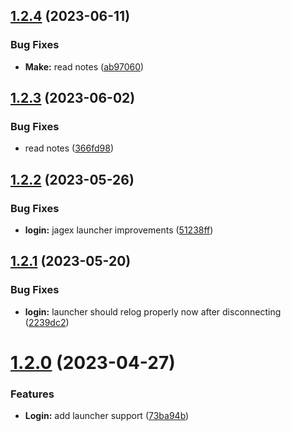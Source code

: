 ## [1.2.4](https://github.com/Torwent/SRL-T/compare/v1.2.3...v1.2.4) (2023-06-11)


### Bug Fixes

* **Make:** read notes ([ab97060](https://github.com/Torwent/SRL-T/commit/ab97060433e97aeb9df903446babd97cd5ba4465))



## [1.2.3](https://github.com/Torwent/SRL-T/compare/v1.2.2...v1.2.3) (2023-06-02)


### Bug Fixes

* read notes ([366fd98](https://github.com/Torwent/SRL-T/commit/366fd98960c60307c58a005c6a721cd4e51ccebc))



## [1.2.2](https://github.com/Torwent/SRL-T/compare/v1.2.1...v1.2.2) (2023-05-26)


### Bug Fixes

* **login:** jagex launcher improvements ([51238ff](https://github.com/Torwent/SRL-T/commit/51238ff19d46fc7f08d22d661400d3211746d6d7))



## [1.2.1](https://github.com/Torwent/SRL-T/compare/v1.2.0...v1.2.1) (2023-05-20)


### Bug Fixes

* **login:** launcher should relog properly now after disconnecting ([2239dc2](https://github.com/Torwent/SRL-T/commit/2239dc2797bc7d05c6298f6f22bd77c721aaf3ce))



# [1.2.0](https://github.com/Torwent/SRL-T/compare/v1.1.7...v1.2.0) (2023-04-27)


### Features

* **Login:** add launcher support ([73ba94b](https://github.com/Torwent/SRL-T/commit/73ba94b1d2653f4b58491d18b338e7953405628a))



